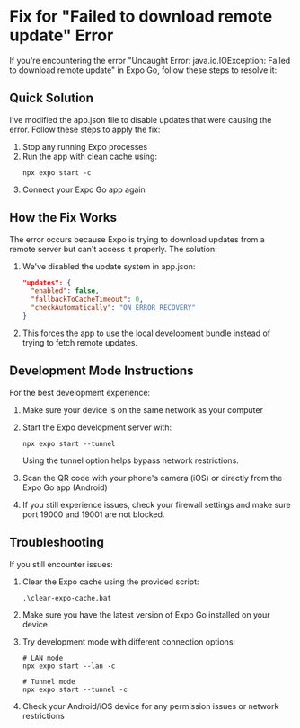 # Fix for "Failed to download remote update" Error

If you're encountering the error "Uncaught Error: java.io.IOException: Failed to download remote update" in Expo Go, follow these steps to resolve it:

## Quick Solution

I've modified the app.json file to disable updates that were causing the error. Follow these steps to apply the fix:

1. Stop any running Expo processes
2. Run the app with clean cache using:
   ```
   npx expo start -c
   ```
3. Connect your Expo Go app again

## How the Fix Works

The error occurs because Expo is trying to download updates from a remote server but can't access it properly. The solution:

1. We've disabled the update system in app.json:
   ```json
   "updates": {
     "enabled": false,
     "fallbackToCacheTimeout": 0,
     "checkAutomatically": "ON_ERROR_RECOVERY"
   }
   ```

2. This forces the app to use the local development bundle instead of trying to fetch remote updates.

## Development Mode Instructions

For the best development experience:

1. Make sure your device is on the same network as your computer
2. Start the Expo development server with:
   ```
   npx expo start --tunnel
   ```
   Using the tunnel option helps bypass network restrictions.

3. Scan the QR code with your phone's camera (iOS) or directly from the Expo Go app (Android)

4. If you still experience issues, check your firewall settings and make sure port 19000 and 19001 are not blocked.

## Troubleshooting

If you still encounter issues:

1. Clear the Expo cache using the provided script:
   ```
   .\clear-expo-cache.bat
   ```

2. Make sure you have the latest version of Expo Go installed on your device

3. Try development mode with different connection options:
   ```
   # LAN mode
   npx expo start --lan -c
   
   # Tunnel mode
   npx expo start --tunnel -c
   ```

4. Check your Android/iOS device for any permission issues or network restrictions 